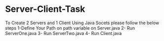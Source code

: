 # Server-Client-Task
To Create 2 Servers and 1 Client Using Java Socets
please follow the below steps
1-Define Your Path on path variable on Server.java
2- Run ServerOne.java
3- Run ServerTwo.java
4- Run Client.java
